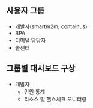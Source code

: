 

## 사용자 그룹
- 개발자(smartm2m, containus)
- BPA
- 터미널 담당자
- 콜센터

## 그룹별 대시보드 구상
- 개발자
	- 민원 통계
	- 리소스 및 헬스체크 모니터링
